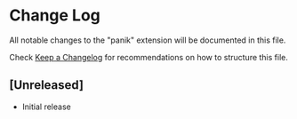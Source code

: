 # Change Log

All notable changes to the "panik" extension will be documented in this file.

Check [Keep a Changelog](http://keepachangelog.com/) for recommendations on how to structure this file.

## [Unreleased]

- Initial release